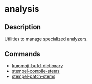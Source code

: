 ﻿# analysis

## Description

Utilities to manage specialized analyzers.

## Commands

- [kuromoji-build-dictionary](kuromoji-build-dictionary.md)
- [stempel-compile-stems](stempel-compile-stems.md)
- [stempel-patch-stems](stempel-patch-stems.md)
